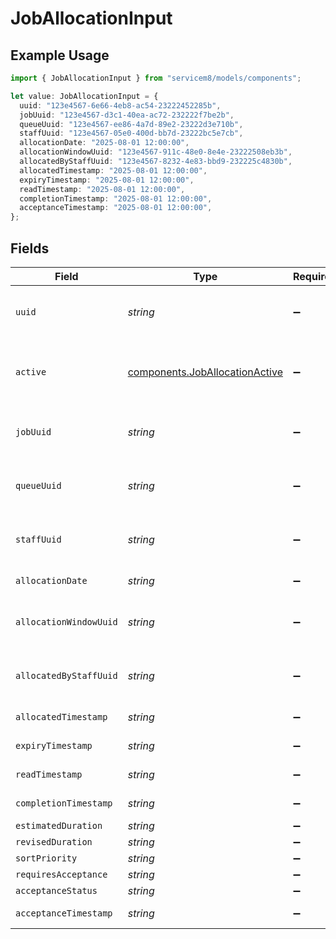 # JobAllocationInput

## Example Usage

```typescript
import { JobAllocationInput } from "servicem8/models/components";

let value: JobAllocationInput = {
  uuid: "123e4567-6e66-4eb8-ac54-23222452285b",
  jobUuid: "123e4567-d3c1-40ea-ac72-232222f7be2b",
  queueUuid: "123e4567-ee86-4a7d-89e2-23222d3e710b",
  staffUuid: "123e4567-05e0-400d-bb7d-23222bc5e7cb",
  allocationDate: "2025-08-01 12:00:00",
  allocationWindowUuid: "123e4567-911c-48e0-8e4e-23222508eb3b",
  allocatedByStaffUuid: "123e4567-8232-4e83-bbd9-232225c4830b",
  allocatedTimestamp: "2025-08-01 12:00:00",
  expiryTimestamp: "2025-08-01 12:00:00",
  readTimestamp: "2025-08-01 12:00:00",
  completionTimestamp: "2025-08-01 12:00:00",
  acceptanceTimestamp: "2025-08-01 12:00:00",
};
```

## Fields

| Field                                                                            | Type                                                                             | Required                                                                         | Description                                                                      | Example                                                                          |
| -------------------------------------------------------------------------------- | -------------------------------------------------------------------------------- | -------------------------------------------------------------------------------- | -------------------------------------------------------------------------------- | -------------------------------------------------------------------------------- |
| `uuid`                                                                           | *string*                                                                         | :heavy_minus_sign:                                                               | Unique identifier for this record                                                | 123e4567-6e66-4eb8-ac54-23222452285b                                             |
| `active`                                                                         | [components.JobAllocationActive](../../models/components/joballocationactive.md) | :heavy_minus_sign:                                                               | Record active/deleted flag.  Valid values are [0,1]                              |                                                                                  |
| `jobUuid`                                                                        | *string*                                                                         | :heavy_minus_sign:                                                               | N/A                                                                              | 123e4567-d3c1-40ea-ac72-232222f7be2b                                             |
| `queueUuid`                                                                      | *string*                                                                         | :heavy_minus_sign:                                                               | N/A                                                                              | 123e4567-ee86-4a7d-89e2-23222d3e710b                                             |
| `staffUuid`                                                                      | *string*                                                                         | :heavy_minus_sign:                                                               | N/A                                                                              | 123e4567-05e0-400d-bb7d-23222bc5e7cb                                             |
| `allocationDate`                                                                 | *string*                                                                         | :heavy_minus_sign:                                                               | N/A                                                                              | 2025-08-01 12:00:00                                                              |
| `allocationWindowUuid`                                                           | *string*                                                                         | :heavy_minus_sign:                                                               | N/A                                                                              | 123e4567-911c-48e0-8e4e-23222508eb3b                                             |
| `allocatedByStaffUuid`                                                           | *string*                                                                         | :heavy_minus_sign:                                                               | N/A                                                                              | 123e4567-8232-4e83-bbd9-232225c4830b                                             |
| `allocatedTimestamp`                                                             | *string*                                                                         | :heavy_minus_sign:                                                               | N/A                                                                              | 2025-08-01 12:00:00                                                              |
| `expiryTimestamp`                                                                | *string*                                                                         | :heavy_minus_sign:                                                               | N/A                                                                              | 2025-08-01 12:00:00                                                              |
| `readTimestamp`                                                                  | *string*                                                                         | :heavy_minus_sign:                                                               | N/A                                                                              | 2025-08-01 12:00:00                                                              |
| `completionTimestamp`                                                            | *string*                                                                         | :heavy_minus_sign:                                                               | N/A                                                                              | 2025-08-01 12:00:00                                                              |
| `estimatedDuration`                                                              | *string*                                                                         | :heavy_minus_sign:                                                               | N/A                                                                              |                                                                                  |
| `revisedDuration`                                                                | *string*                                                                         | :heavy_minus_sign:                                                               | N/A                                                                              |                                                                                  |
| `sortPriority`                                                                   | *string*                                                                         | :heavy_minus_sign:                                                               | N/A                                                                              |                                                                                  |
| `requiresAcceptance`                                                             | *string*                                                                         | :heavy_minus_sign:                                                               | N/A                                                                              |                                                                                  |
| `acceptanceStatus`                                                               | *string*                                                                         | :heavy_minus_sign:                                                               | N/A                                                                              |                                                                                  |
| `acceptanceTimestamp`                                                            | *string*                                                                         | :heavy_minus_sign:                                                               | N/A                                                                              | 2025-08-01 12:00:00                                                              |